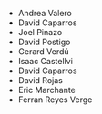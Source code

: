 - Andrea Valero
- David Caparros
- Joel Pinazo
- David Postigo
- Gerard Verdú
- Isaac Castellvi
- David Caparros
- David Rojas
- Eric Marchante
- Ferran Reyes Verge